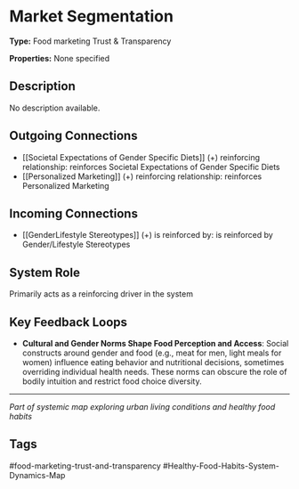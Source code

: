 # Market Segmentation

**Type:** Food marketing Trust & Transparency

**Properties:** None specified

## Description
No description available.

## Outgoing Connections
- [[Societal Expectations of Gender Specific Diets]] (+) reinforcing relationship: reinforces Societal Expectations of Gender Specific Diets
- [[Personalized Marketing]] (+) reinforcing relationship: reinforces Personalized Marketing

## Incoming Connections
- [[GenderLifestyle Stereotypes]] (+) is reinforced by: is reinforced by Gender/Lifestyle Stereotypes

## System Role
Primarily acts as a reinforcing driver in the system

## Key Feedback Loops
- **Cultural and Gender Norms Shape Food Perception and Access**: Social constructs around gender and food (e.g., meat for men, light meals for women) influence eating behavior and nutritional decisions, sometimes overriding individual health needs. These norms can obscure the role of bodily intuition and restrict food choice diversity.

---
*Part of systemic map exploring urban living conditions and healthy food habits*

## Tags
#food-marketing-trust-and-transparency #Healthy-Food-Habits-System-Dynamics-Map
